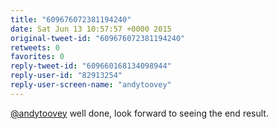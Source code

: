 ```yaml
---
title: "609676072381194240"
date: Sat Jun 13 10:57:57 +0000 2015
original-tweet-id: "609676072381194240"
retweets: 0
favorites: 0
reply-tweet-id: "609660168134098944"
reply-user-id: "82913254"
reply-user-screen-name: "andytoovey"
---
```

<a href="https://twitter.com/andytoovey">@andytoovey</a> well done, look forward to seeing the end result.

